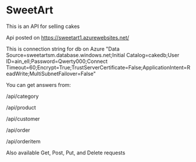 # SweetArt
This is an API for selling cakes

Api posted on https://sweetart1.azurewebsites.net/

This is connection string for db on Azure "Data Source=sweetartsm.database.windows.net;Initial Catalog=cakedb;User ID=ain_ell;Password=Qwerty000;Connect Timeout=60;Encrypt=True;TrustServerCertificate=False;ApplicationIntent=ReadWrite;MultiSubnetFailover=False"

You can get answers from:

  /api/category
  
  /api/product
  
  /api/customer
  
  /api/order
  
  /api/orderitem
  
Also available Get, Post, Put, and Delete requests

 
